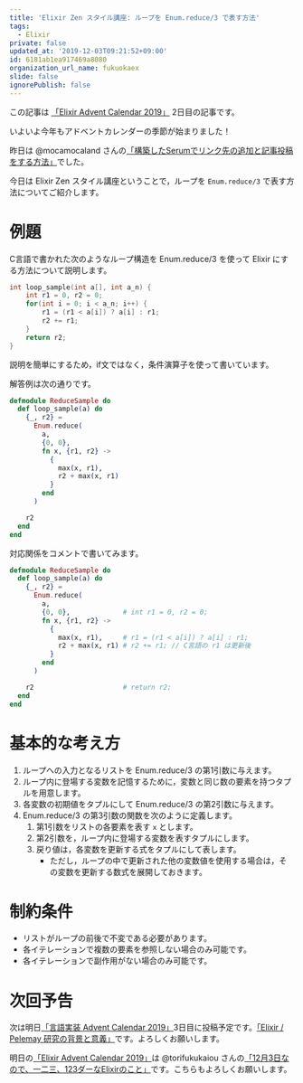 ```yaml
---
title: 'Elixir Zen スタイル講座: ループを Enum.reduce/3 で表す方法'
tags:
  - Elixir
private: false
updated_at: '2019-12-03T09:21:52+09:00'
id: 6181ab1ea917469a8080
organization_url_name: fukuokaex
slide: false
ignorePublish: false
---
```

この記事は [「Elixir Advent Calendar 2019」](https://qiita.com/advent-calendar/2019/elixir) 2日目の記事です。

いよいよ今年もアドベントカレンダーの季節が始まりました！

昨日は @mocamocaland さんの[「構築したSerumでリンク先の追加と記事投稿をする方法」](https://qiita.com/mocamocaland/items/e4a4d4f00b7416513429)でした。

今日は Elixir Zen スタイル講座ということで，ループを `Enum.reduce/3` で表す方法についてご紹介します。

# 例題

C言語で書かれた次のようなループ構造を Enum.reduce/3 を使って Elixir にする方法について説明します。

```c
int loop_sample(int a[], int a_n) {
	int r1 = 0, r2 = 0;
	for(int i = 0; i < a_n; i++) {
		r1 = (r1 < a[i]) ? a[i] : r1;
		r2 += r1;
	}
	return r2;
}
```

説明を簡単にするため，if文ではなく，条件演算子を使って書いています。

解答例は次の通りです。

```elixir
defmodule ReduceSample do
  def loop_sample(a) do
    {_, r2} =
      Enum.reduce(
        a,
        {0, 0},
        fn x, {r1, r2} ->
          {
            max(x, r1),
            r2 + max(x, r1)
          }
        end
      )

    r2
  end
end
```

対応関係をコメントで書いてみます。

```elixir
defmodule ReduceSample do
  def loop_sample(a) do
    {_, r2} =
      Enum.reduce(
        a,
        {0, 0},             # int r1 = 0, r2 = 0;
        fn x, {r1, r2} ->
          {
            max(x, r1),     # r1 = (r1 < a[i]) ? a[i] : r1;
            r2 + max(x, r1) # r2 += r1; // C言語の r1 は更新後
          }
        end
      )

    r2                      # return r2;
  end
end
```

# 基本的な考え方

1. ループへの入力となるリストを Enum.reduce/3 の第1引数に与えます。
2. ループ内に登場する変数を記憶するために，変数と同じ数の要素を持つタプルを用意します。
3. 各変数の初期値をタプルにして Enum.reduce/3 の第2引数に与えます。
4. Enum.reduce/3 の第3引数の関数を次のように定義します。
	1. 第1引数をリストの各要素を表す `x` とします。
	2. 第2引数を，ループ内に登場する変数を表すタプルにします。
	3. 戻り値は，各変数を更新する式をタプルにして表します。
		* ただし，ループの中で更新された他の変数値を使用する場合は，その変数を更新する数式を展開しておきます。

# 制約条件

* リストがループの前後で不変である必要があります。
* 各イテレーションで複数の要素を参照しない場合のみ可能です。
* 各イテレーションで副作用がない場合のみ可能です。

# 次回予告

次は明日[「言語実装 Advent Calendar 2019」](https://qiita.com/advent-calendar/2019/lang_dev)3日目に投稿予定です。[「Elixir / Pelemay 研究の背景と意義」](https://qiita.com/zacky1972/items/a3dedc0cdacbeed21b6d)です。よろしくお願いします。

明日の[「Elixir Advent Calendar 2019」](https://qiita.com/advent-calendar/2019/elixir)は @torifukukaiou さんの[「12月3日なので、一二三、123ダーなElixirのこと」](https://qiita.com/torifukukaiou/items/8c37f9710e45b50b6aba#_reference-6fb2c85acda96988b720)です。こちらもよろしくお願いします。

